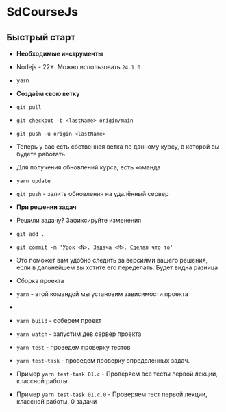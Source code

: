 # SdCourseJs



## Быстрый старт

- **Необходимые инструменты**
- Nodejs - 22+. Можно использовать `24.1.0`
- yarn

- **Создаём свою ветку**
- `git pull`
- `git checkout -b <lastName> origin/main`
- `git push -u origin <lastName>`
- Теперь у вас есть сбственная ветка по данному курсу, в которой вы будете работать
- Для получения обновлений курса, есть команда
- `yarn update`
- `git push` - залить обновления на удалённый сервер


- **При решении задач**
- Решили задачу? Зафиксируйте изменения
- `git add .`
- `git commit -m 'Урок <N>. Задача <M>. Сделал что то'`
- Это поможет вам удобно следить за версиями вашего решения, если в дальнейшем вы хотите его переделать. Будет видна разница

- Сборка проекта
- `yarn` - этой командой мы установим зависимости проекта
- 
- `yarn build` - соберем проект
- `yarn watch` - запустим дев сервер проекта
- `yarn test` - проведем проверку тестов
- `yarn test-task` - проведем проверку определенных задач. 
- Пример `yarn test-task 01.c` - Проверяем все тесты первой лекции, классной работы
- Пример `yarn test-task 01.c.0` - Проверяем тест первой лекции, классной работы, 0 задачи
